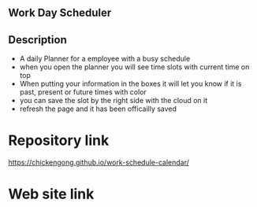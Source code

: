 ## Work Day Scheduler

## Description

- A daily Planner for a employee with a busy schedule
- when you open the planner you will see time slots with current time on top 
- When putting your information in the boxes it will let you know if it is past, present or future times with color 
- you can save the slot by the right side with the cloud on it 
- refresh the page and it has been officailly saved
    



# Repository link
https://chickengong.github.io/work-schedule-calendar/

# Web site link



